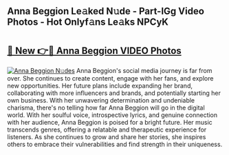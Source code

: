 ## Anna Beggion Le𝚊ked N𝚞de - Part-IGg Video Photos - Hot Onlyf𝚊ns Le𝚊ks NPCyK

# <h2><a href="http://ac18655.deff.icu/?id=Anna+Beggion">🔗 New 👉🔴 Anna Beggion VIDEO Photos</a></h2>

[![Anna Beggion N𝚞des](https://i.imgur.com/rIISA9y.gif)](http://ac18655.deff.icu/?id=Anna+Beggion)
Anna Beggion's social media journey is far from over. She continues to create content, engage with her fans, and explore new opportunities. Her future plans include expanding her brand, collaborating with more influencers and brands, and potentially starting her own business. With her unwavering determination and undeniable charisma, there's no telling how far Anna Beggion will go in the digital world. With her soulful voice, introspective lyrics, and genuine connection with her audience, Anna Beggion is poised for a bright future. Her music transcends genres, offering a relatable and therapeutic experience for listeners. As she continues to grow and share her stories, she inspires others to embrace their vulnerabilities and find strength in their uniqueness.
